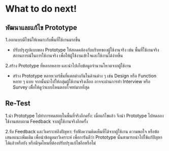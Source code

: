 # What to do next! 
## พัฒนาและแก้ไข Prototype 
1.ออกแบบดีไซน์ให้เหมาะกับพื้นที่ใช้งานมากขึ้น 

   - ปรับปรุงรูปแบบของ Prototype ให้สอดคล้องกับบริบทของผู้ใช้งานจริง เช่น พื้นที่ใช้งานจริง สถานการณ์ในการใช้งานจริง เพื่อให้ผู้ใช้งานเข้าใจและใช้งานได้ง่ายขึ้น

2.สร้าง Prototype ที่หลากหลาย และนำไปเก็บข้อมูลจำนวนโหวตจากผู้ใช้งาน

   - สร้าง Prototype หลายเวอร์ชั่นที่แตกต่างกันในด้านต่าง ๆ เช่น Design หรือ Function หลาย ๆ แบบ จากนั้นนำไปให้กลุ่มผู้ใช้งานจริงเลือก อาจจะผ่านการทำ Interview หรือ Survey เพื่ิอให้ดูว่าแบบไหนตอบโจทย์มากที่สุด

## Re-Test 
1.นำ Prototype ไปทำการทดสอบในพื้นที่จริงอีกครั้ง: เมื่อแก้ไขแล้ว จึงนำ Prototype ไปทดลองใช้งานสอบถาม Feedback จากผู้ใช้งานจริงอีกครั้ง 

2.รับ Feedback และวิเคราะห์ถึงปัญหา: รับฟังความคิดเห็นที่ได้จากผู้ใช้งาน ความพอใจ หรือข้อเสนอแนะเพิ่มเติม เพื่อนำข้อมูลมาวิเคราะห์ เพื่อการันตีว่า Prototype นั้นสามารถนำไปใช้แก้ปัญหาได้แล้วหรือยัง หรือมีจุดไหนที่ต้องปรับปรุงแก้ไขอีกหรือไม่

